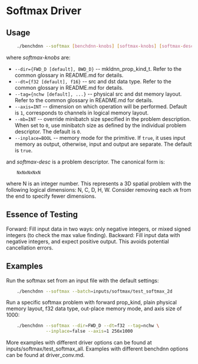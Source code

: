 # Softmax Driver

## Usage
``` sh
    ./benchdnn --softmax [benchdnn-knobs] [softmax-knobs] [softmax-desc] ...
```

where *softmax-knobs* are:

 - `--dir={FWD_D [default], BWD_D}` -- mkldnn_prop_kind_t. Refer to the common
            glossary in README.md for details.
 - `--dt={f32 [default], f16}` -- src and dst data type.
            Refer to the common glossary in README.md for details.
 - `--tag={nchw [default], ...}` -- physical src and dst memory layout.
            Refer to the common glossary in README.md for details.
 - `--axis=INT` -- dimension on which operation will be performed.
            Default is `1`, corresponds to channels in logical memory layout.
 - `--mb=INT` -- override minibatch size specified in the problem description.
             When set to `0`, use minibatch size as defined by the individual
             problem descriptor. The default is `0`.
 - `--inplace=BOOL` -- memory mode for the primitive. If `true`, it uses input
            memory as output, otherwise, input and output are separate.
            The default is `true`.

and *softmax-desc* is a problem descriptor. The canonical form is:
```
    NxNxNxNxN
```
where N is an integer number. This represents a 3D spatial problem with the
following logical dimensions: N, C, D, H, W. Consider removing each `xN` from
the end to specify fewer dimensions.


## Essence of Testing
Forward: Fill input data in two ways: only negative integers, or mixed signed
            integers (to check the max value finding).
Backward: Fill input data with negative integers, and expect positive output.
            This avoids potential cancellation errors.


## Examples

Run the softmax set from an input file with the default settings:
``` sh
    ./benchdnn --softmax --batch=inputs/softmax/test_softmax_2d
```

Run a specific softmax problem with forward prop_kind, plain physical memory
layout, f32 data type, out-place memory mode, and axis size of 1000:
``` sh
    ./benchdnn --softmax --dir=FWD_D --dt=f32 --tag=nchw \
               --inplace=false --axis=1 256x1000
```

More examples with different driver options can be found at
inputs/softmax/test_softmax_all. Examples with different benchdnn options can be
found at driver_conv.md.
